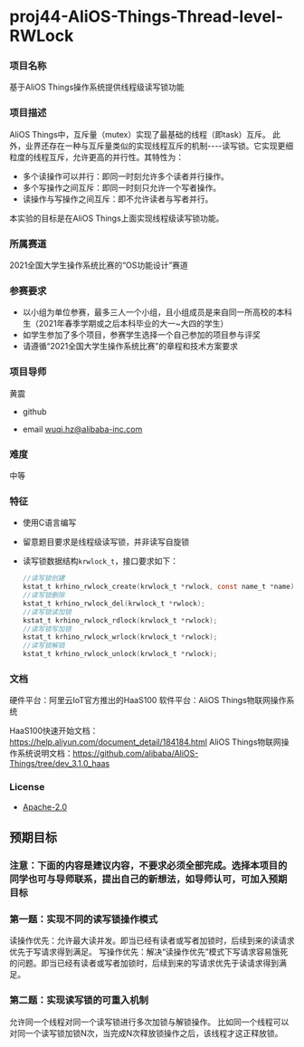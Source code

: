 # proj44-AliOS-Things-Thread-level-RWLock
### 项目名称
基于AliOS Things操作系统提供线程级读写锁功能

### 项目描述

AliOS Things中，互斥量（mutex）实现了最基础的线程（即task）互斥。
此外，业界还存在一种与互斥量类似的实现线程互斥的机制----读写锁。它实现更细粒度的线程互斥，允许更高的并行性。其特性为：

* 多个读操作可以并行：即同一时刻允许多个读者并行操作。
* 多个写操作之间互斥：即同一时刻只允许一个写者操作。
* 读操作与写操作之间互斥：即不允许读者与写者并行。

本实验的目标是在AliOS Things上面实现线程级读写锁功能。

### 所属赛道

2021全国大学生操作系统比赛的“OS功能设计”赛道



### 参赛要求

- 以小组为单位参赛，最多三人一个小组，且小组成员是来自同一所高校的本科生（2021年春季学期或之后本科毕业的大一~大四的学生）
- 如学生参加了多个项目，参赛学生选择一个自己参加的项目参与评奖
- 请遵循“2021全国大学生操作系统比赛”的章程和技术方案要求



### 项目导师

黄震

* github

* email wuqi.hz@alibaba-inc.com



### 难度

中等



### 特征

* 使用C语言编写

* 留意题目要求是线程级读写锁，并非读写自旋锁

* 读写锁数据结构`krwlock_t`，接口要求如下：

  ```c
  //读写锁创建
  kstat_t krhino_rwlock_create(krwlock_t *rwlock, const name_t *name);
  //读写锁删除
  kstat_t krhino_rwlock_del(krwlock_t *rwlock);
  //读写锁读加锁
  kstat_t krhino_rwlock_rdlock(krwlock_t *rwlock);
  //读写锁写加锁
  kstat_t krhino_rwlock_wrlock(krwlock_t *rwlock);
  //读写锁解锁
  kstat_t krhino_rwlock_unlock(krwlock_t *rwlock);
  ```

  



### 文档

硬件平台：阿里云IoT官方推出的HaaS100
软件平台：AliOS Things物联网操作系统

HaaS100快速开始文档：https://help.aliyun.com/document_detail/184184.html
AliOS Things物联网操作系统说明文档：https://github.com/alibaba/AliOS-Things/tree/dev_3.1.0_haas

### License

* [Apache-2.0](https://opensource.org/licenses/Apache-2.0)



## 预期目标

### 注意：下面的内容是建议内容，不要求必须全部完成。选择本项目的同学也可与导师联系，提出自己的新想法，如导师认可，可加入预期目标



### 第一题：实现不同的读写锁操作模式

读操作优先：允许最大读并发。即当已经有读者或写者加锁时，后续到来的读请求优先于写请求得到满足。
写操作优先：解决“读操作优先”模式下写请求容易饿死的问题。即当已经有读者或写者加锁时，后续到来的写请求优先于读请求得到满足。

### 第二题：实现读写锁的可重入机制
允许同一个线程对同一个读写锁进行多次加锁与解锁操作。
比如同一个线程可以对同一个读写锁加锁N次，当完成N次释放锁操作之后，该线程才这正释放锁。
